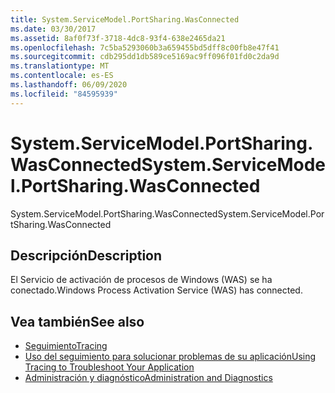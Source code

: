 ```yaml
---
title: System.ServiceModel.PortSharing.WasConnected
ms.date: 03/30/2017
ms.assetid: 8af0f73f-3718-4dc8-93f4-638e2465da21
ms.openlocfilehash: 7c5ba5293060b3a659455bd5dff8c00fb8e47f41
ms.sourcegitcommit: cdb295dd1db589ce5169ac9ff096f01fd0c2da9d
ms.translationtype: MT
ms.contentlocale: es-ES
ms.lasthandoff: 06/09/2020
ms.locfileid: "84595939"
---
```

# <a name="systemservicemodelportsharingwasconnected"></a><span data-ttu-id="9c3de-102">System.ServiceModel.PortSharing.WasConnected</span><span class="sxs-lookup"><span data-stu-id="9c3de-102">System.ServiceModel.PortSharing.WasConnected</span></span>
<span data-ttu-id="9c3de-103">System.ServiceModel.PortSharing.WasConnected</span><span class="sxs-lookup"><span data-stu-id="9c3de-103">System.ServiceModel.PortSharing.WasConnected</span></span>  
  
## <a name="description"></a><span data-ttu-id="9c3de-104">Descripción</span><span class="sxs-lookup"><span data-stu-id="9c3de-104">Description</span></span>  
 <span data-ttu-id="9c3de-105">El Servicio de activación de procesos de Windows (WAS) se ha conectado.</span><span class="sxs-lookup"><span data-stu-id="9c3de-105">Windows Process Activation Service (WAS) has connected.</span></span>  
  
## <a name="see-also"></a><span data-ttu-id="9c3de-106">Vea también</span><span class="sxs-lookup"><span data-stu-id="9c3de-106">See also</span></span>

- [<span data-ttu-id="9c3de-107">Seguimiento</span><span class="sxs-lookup"><span data-stu-id="9c3de-107">Tracing</span></span>](index.md)
- [<span data-ttu-id="9c3de-108">Uso del seguimiento para solucionar problemas de su aplicación</span><span class="sxs-lookup"><span data-stu-id="9c3de-108">Using Tracing to Troubleshoot Your Application</span></span>](using-tracing-to-troubleshoot-your-application.md)
- [<span data-ttu-id="9c3de-109">Administración y diagnóstico</span><span class="sxs-lookup"><span data-stu-id="9c3de-109">Administration and Diagnostics</span></span>](../index.md)
